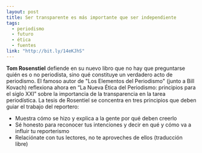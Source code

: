 ```yaml
---
layout: post
title: Ser transparente es más importante que ser independiente
tags: 
  - periodismo
  - futuro
  - ética
  - fuentes
link: "http://bit.ly/14eKJhS"
---
```

**Tom Rosenstiel** defiende en su nuevo libro que no hay que preguntarse quién es o no periodista, sino qué constituye un verdadero acto de periodismo. El famoso autor de "Los Elementos del Periodismo" (junto a Bill Kovach) reflexiona ahora en “La Nueva Ética del Periodismo: principios para el siglo XXI” sobre la importancia de la transparencia en la tarea periodística. La tesis de Rosentiel se concentra en tres principios que deben guiar el trabajo del reportero:

- Muestra cómo se hizo y explica a la gente por qué deben creerlo 
- Sé honesto para reconocer tus intenciones y decir en qué y cómo va a influir tu reporterismo
- Relaciónate con tus lectores, no te aproveches de ellos (traducción libre)